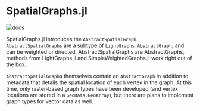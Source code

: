 # SpatialGraphs.jl

[![docs](https://img.shields.io/badge/docs-latest-blue.svg)](https://docs.circuitscape.org/SpatialGraphs.jl/stable)

SpatialGraphs.jl introduces the `AbstractSpatialGraph`. `AbstractSpatialGraphs` 
are a subtype of `LightGraphs.AbstractGraph`, and can be weighted or directed. 
AbstractSpatialGraphs are AbstractGraphs, methods from LightGraphs.jl and 
SimpleWeightedGraphs.jl work right out of the box.

`AbstractSpatialGraph`s themselves contain an `AbstractGraph` in addition to 
metadata that details the spatial location of each vertex in the
graph. At this time, only raster-based graph types have been developed (and 
vertex locations are stored in a `GeoData.GeoArray`), but there are plans to 
implement graph types for vector data as well.
